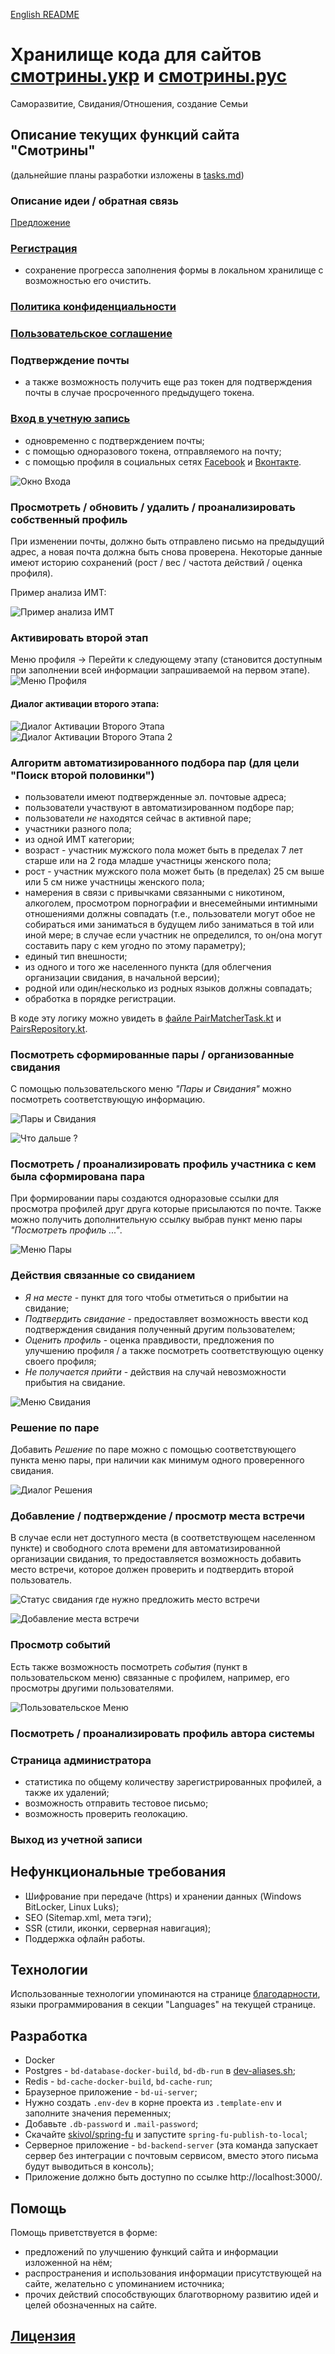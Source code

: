 [English README](https://github.com/skivol/better-dating/blob/master/README_en.md)

# Хранилище кода для сайтов [смотрины.укр](https://смотрины.укр) и [смотрины.рус](https://смотрины.рус)

Саморазвитие, Свидания/Отношения, создание Семьи

## Описание текущих функций сайта "Смотрины"

(дальнейшие планы разработки изложены в [tasks.md](https://github.com/skivol/better-dating/blob/master/docs/tasks.md))

### Описание идеи / обратная связь

[Предложение](https://смотрины.укр/предложение)

### [Регистрация](https://смотрины.укр/регистрация)

- сохранение прогресса заполнения формы в локальном хранилище с возможностью его очистить.

### [Политика конфиденциальности](https://смотрины.укр/политика-конфиденциальности)

### [Пользовательское соглашение](https://смотрины.укр/пользовательское-соглашение)

### Подтверждение почты

- а также возможность получить еще раз токен для подтверждения почты в случае просроченного предыдущего токена.

### [Вход в учетную запись](https://смотрины.укр/вход)

- одновременно с подтверждением почты;
- с помощью одноразового токена, отправляемого на почту;
- с помощью профиля в социальных сетях [Facebook](https://facebook.com/) и [Вконтакте](https://vk.com/).

![Окно Входа](/docs/images/login.png)

### Просмотреть / обновить / удалить / проанализировать собственный профиль

При изменении почты, должно быть отправлено письмо на предыдущий адрес, а новая почта должна быть снова проверена.
Некоторые данные имеют историю сохранений (рост / вес / частота действий / оценка профиля).

Пример анализа ИМТ:

![Пример анализа ИМТ](/docs/images/bmi-analysis-example.png)

### Активировать второй этап

Меню профиля -> Перейти к следующему этапу (становится доступным при заполнении всей информации запрашиваемой на первом этапе).
![Меню Профиля](/docs/images/profile-menu.png)

#### Диалог активации второго этапа:

![Диалог Активации Второго Этапа](/docs/images/second-stage-activation-dialog.png)
![Диалог Активации Второго Этапа 2](/docs/images/second-stage-activation-dialog-2.png)

### Алгоритм автоматизированного подбора пар (для цели "Поиск второй половинки")

- пользователи имеют подтвержденные эл. почтовые адреса;
- пользователи участвуют в автоматизированном подборе пар;
- пользователи _не_ находятся сейчас в активной паре;
- участники разного пола;
- из одной ИМТ категории;
- возраст - участник мужского пола может быть в пределах 7 лет старше или на 2 года младше участницы женского пола;
- рост - участник мужского пола может быть (в пределах) 25 см выше или 5 см ниже участницы женского пола;
- намерения в связи с привычками связанными с никотином, алкоголем, просмотром порнографии и внесемейными интимными отношениями должны совпадать (т.е., пользователи могут обое не собираться ими заниматься в будущем либо заниматься в той или иной мере; в случае если участник не определился, то он/она могут составить пару с кем угодно по этому параметру);
- единый тип внешности;
- из одного и того же населенного пункта (для облегчения организации свидания, в начальной версии);
- родной или один/несколько из родных языков должны совпадать;
- обработка в порядке регистрации.

В коде эту логику можно увидеть в [файле PairMatcherTask.kt](/blob/master/better-dating-backend/src/main/kotlin/ua/betterdating/backend/tasks/PairMatcherTask.kt) и [PairsRepository.kt](/blob/master/better-dating-backend/src/main/kotlin/ua/betterdating/backend/data/PairsRepository.kt).

### Посмотреть сформированные пары / организованные свидания

С помощью пользовательского меню _"Пары и Свидания"_ можно посмотреть соответствующую информацию.

![Пары и Свидания](/docs/images/pairs-and-dates__scheduled_date.png)

![Что дальше ?](/docs/images/whats-next.png)

### Посмотреть / проанализировать профиль участника с кем была сформирована пара

При формировании пары создаются одноразовые ссылки для просмотра профилей друг друга которые присылаются по почте. Также можно получить дополнительную ссылку выбрав пункт меню пары _"Посмотреть профиль ..."_.

![Меню Пары](/docs/images/pair-menu.png)

### Действия связанные со свиданием

- _Я на месте_ - пункт для того чтобы отметиться о прибытии на свидание;
- _Подтвердить свидание_ - предоставляет возможность ввести код подтверждения свидания полученный другим пользователем;
- _Оценить профиль_ - оценка правдивости, предложения по улучшению профиля / а также посмотреть соответствующую оценку своего профиля;
- _Не получается прийти_ - действия на случай невозможности прибытия на свидание.

![Меню Свидания](/docs/images/date-menu.png)

### Решение по паре

Добавить _Решение_ по паре можно с помощью соответствующего пункта меню пары, при наличии как минимум одного проверенного свидания.

![Диалог Решения](/docs/images/pair-decision.png)

### Добавление / подтверждение / просмотр места встречи

В случае если нет доступного места (в соответствующем населенном пункте) и свободного слота времени для автоматизированной организации свидания, то предоставляется возможность добавить место встречи, которое должен проверить и подтвердить второй пользователь.

![Статус свидания где нужно предложить место встречи](/docs/images/add-place-status.png)

![Добавление места встречи](/docs/images/add-dating-place.png)

### Просмотр событий

Есть также возможность посмотреть _события_ (пункт в пользовательском меню) связанные с профилем, например, его просмотры другими пользователями.

![Пользовательское Меню](/docs/images/user-menu.png)

### Посмотреть / проанализировать профиль автора системы

### Страница администратора

- статистика по общему количеству зарегистрированных профилей, а также их удалений;
- возможность отправить тестовое письмо;
- возможность проверить геолокацию.

### Выход из учетной записи

## Нефункциональные требования

- Шифрование при передаче (https) и хранении данных (Windows BitLocker, Linux Luks);
- SEO (Sitemap.xml, мета тэги);
- SSR (стили, иконки, серверная навигация);
- Поддержка офлайн работы.

## Технологии

Использованные технологии упоминаются на странице [благодарности](https://смотрины.укр/благодарности), языки программирования в секции "Languages" на текущей странице.

## Разработка

- Docker
- Postgres - `bd-database-docker-build`, `bd-db-run` в [dev-aliases.sh](https://github.com/skivol/better-dating/blob/master/scripts/dev-aliases.sh);
- Redis - `bd-cache-docker-build`, `bd-cache-run`;
- Браузерное приложение - `bd-ui-server`;
- Нужно создать `.env-dev` в корне проекта из `.template-env` и заполните значения переменных;
- Добавьте `.db-password` и `.mail-password`;
- Скачайте [skivol/spring-fu](https://github.com/skivol/spring-fu) и запустите `spring-fu-publish-to-local`;
- Серверное приложение - `bd-backend-server` (эта команда запускает сервер без интеграции с почтовым сервисом, вместо этого письма будут выводиться в консоль);
- Приложение должно быть доступно по ссылке http://localhost:3000/.

## Помощь

Помощь приветствуется в форме:

- предложений по улучшению функций сайта и информации изложенной на нём;
- распространения и использования информации присутствующей на сайте, желательно с упоминанием источника;
- прочих действий способствующих благотворному развитию идей и целей обозначенных на сайте.

## [Лицензия](https://github.com/skivol/better-dating/blob/master/LICENSE)
